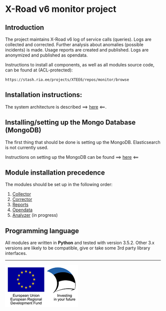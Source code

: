# X-Road v6 monitor project

## Introduction

The project maintains X-Road v6 log of service calls (queries). 
Logs are collected and corrected. 
Further analysis about anomalies (possible incidents) is made. 
Usage reports are created and published. 
Logs are anonymized and published as opendata.

Instructions to install all components, as well as all modules source code, can be found at (ACL-protected):

```
https://stash.ria.ee/projects/XTEE6/repos/monitor/browse 
```

## Installation instructions:

The system architecture is described ==> [here](./docs/system_architecture.md) <==.

## Installing/setting up the Mongo Database (MongoDB)

The first thing that should be done is setting up the MongoDB. Elasticsearch is not currently used. 

Instructions on setting up the MongoDB can be found ==> [here](./docs/database_module.md) <==

## Module installation precedence

The modules should be set up in the following order:
 
1. [Collector](./docs/collector_module.md)
2. [Corrector](./docs/corrector_module.md)
3. [Reports](./docs/reports_module.md)
4. [Opendata](./docs/opendata_module.md)
5. [Analyzer](./docs/analysis_module.md) (in progress)

## Programming language

All modules are written in **Python** and tested with version 3.5.2. Other 3.x versions are likely to be compatible, give or take some 3rd party library interfaces.

---

![](img/eu_regional_development_fund_horizontal_div_15.png "European Union | European Regional Development Fund | Investing in your future")
